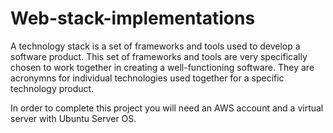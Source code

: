 # Web-stack-implementations
A technology stack is a set of frameworks and tools used to develop a software product. This set of frameworks and tools are very specifically chosen to work together in creating a well-functioning software. They are acronymns for individual technologies used together for a specific technology product.

In order to complete this project you will need an AWS account and a virtual server with Ubuntu Server OS.
